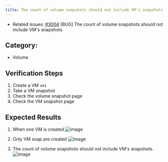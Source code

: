 ```yaml
---
title: The count of volume snapshots should not include VM's snapshots
---
```


* Related issues: [#3004](https://github.com/harvester/harvester/issues/3004) [BUG] The count of volume snapshots should not include VM's snapshots
  
## Category: 
* Volume

## Verification Steps
1. Create a VM `vm1`
1. Take a VM snapshot
1. Check the volume snapshot page
1. Check the VM snapshot page

## Expected Results
1. When one VM is created 
    ![image](https://user-images.githubusercontent.com/29251855/197482909-baf7d1f4-4032-4180-bb88-22aac8b9a8bc.png)

1. Only VM snap are created
    ![image](https://user-images.githubusercontent.com/29251855/197484294-46b89b29-78be-4d28-a33c-77aa525850a8.png)

1. The count of volume snapshots should not include VM's snapshots.
    ![image](https://user-images.githubusercontent.com/29251855/197484528-ed4c562b-782b-400e-99ec-fa97e292568d.png)
